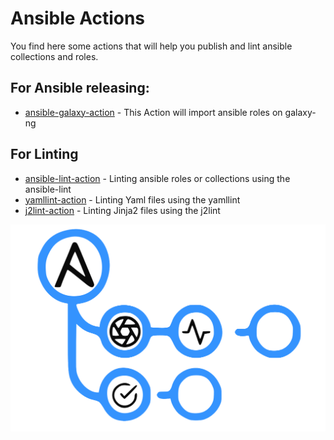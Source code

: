# Ansible Actions
You find here some actions that will help you publish and lint ansible collections and roles.

## For Ansible releasing:
* [ansible-galaxy-action](https://github.com/marketplace/actions/action-ansible-galaxy-release) - This Action will import ansible roles on galaxy-ng

## For Linting
+ [ansible-lint-action](https://github.com/marketplace/actions/ansible-linting-action) - Linting ansible roles or collections using the ansible-lint
+ [yamllint-action](https://github.com/marketplace/actions/yamllint-action) - Linting Yaml files using the yamllint
+ [j2lint-action](https://github.com/marketplace/actions/jinja2-linting-action) - Linting Jinja2 files using the j2lint

[![actions](/profile/image.svg)](/profile/README.md)
